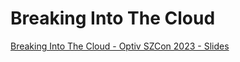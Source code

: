 # Breaking Into The Cloud

[Breaking Into The Cloud - Optiv SZCon 2023 - Slides](https://github.com/lazzslayer/Breaking-Into-The-Cloud-Slides/blob/main/BreakingIntoTheCloud.pdf)
